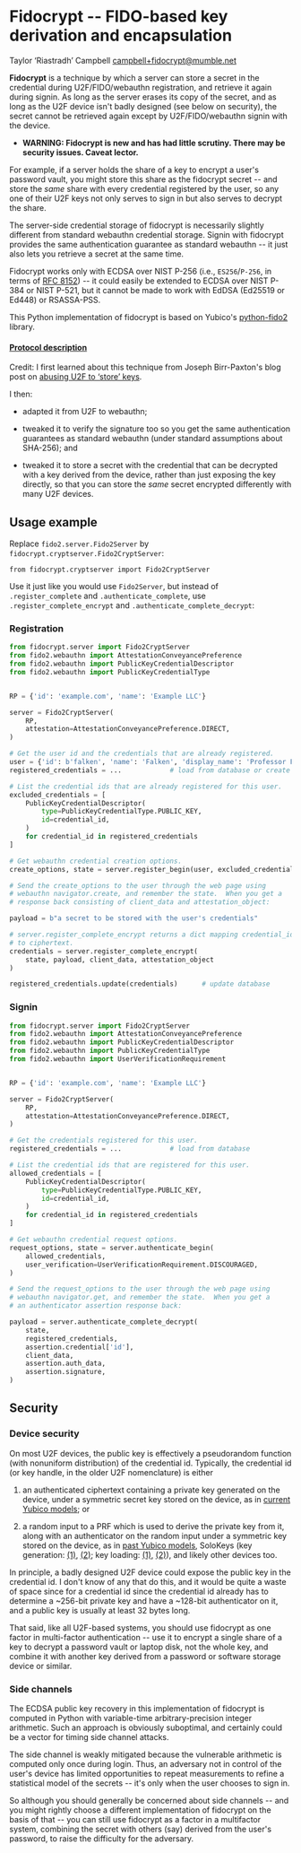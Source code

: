 Fidocrypt -- FIDO-based key derivation and encapsulation
========================================================

Taylor ‘Riastradh’ Campbell <campbell+fidocrypt@mumble.net>

**Fidocrypt** is a technique by which a server can store a secret in
the credential during U2F/FIDO/webauthn registration, and retrieve it
again during signin.  As long as the server erases its copy of the
secret, and as long as the U2F device isn't badly designed (see below
on security), the secret cannot be retrieved again except by
U2F/FIDO/webauthn signin with the device.

- **WARNING: Fidocrypt is new and has had little scrutiny.  There may
  be security issues.  Caveat lector.**

For example, if a server holds the share of a key to encrypt a user's
password vault, you might store this share as the fidocrypt secret --
and store the _same_ share with every credential registered by the
user, so any one of their U2F keys not only serves to sign in but also
serves to decrypt the share.

The server-side credential storage of fidocrypt is necessarily slightly
different from standard webauthn credential storage.  Signin with
fidocrypt provides the same authentication guarantee as standard
webauthn -- it just also lets you retrieve a secret at the same time.

Fidocrypt works only with ECDSA over NIST P-256 (i.e., `ES256`/`P-256`,
in terms of [RFC 8152](https://tools.ietf.org/html/rfc8152)) -- it
could easily be extended to ECDSA over NIST P-384 or NIST P-521, but it
cannot be made to work with EdDSA (Ed25519 or Ed448) or RSASSA-PSS.

This Python implementation of fidocrypt is based on Yubico's
[python-fido2](https://github.com/Yubico/python-fido2) library.

#### [Protocol description](PROTOCOL.md)

Credit: I first learned about this technique from Joseph Birr-Paxton's
blog post on [abusing U2F to ‘store’
keys](https://jbp.io/2015/11/23/abusing-u2f-to-store-keys.html).

I then:

- adapted it from U2F to webauthn;

- tweaked it to verify the signature too so you get the same
  authentication guarantees as standard webauthn (under standard
  assumptions about SHA-256); and

- tweaked it to store a secret with the credential that can be
  decrypted with a key derived from the device, rather than just
  exposing the key directly, so that you can store the _same_ secret
  encrypted differently with many U2F devices.

Usage example
-------------

Replace `fido2.server.Fido2Server` by
`fidocrypt.cryptserver.Fido2CryptServer`:

```
from fidocrypt.cryptserver import Fido2CryptServer
```

Use it just like you would use `Fido2Server`, but instead of
`.register_complete` and `.authenticate_complete`, use
`.register_complete_encrypt` and `.authenticate_complete_decrypt`:

### Registration

```python
from fidocrypt.server import Fido2CryptServer
from fido2.webauthn import AttestationConveyancePreference
from fido2.webauthn import PublicKeyCredentialDescriptor
from fido2.webauthn import PublicKeyCredentialType


RP = {'id': 'example.com', 'name': 'Example LLC'}

server = Fido2CryptServer(
    RP,
    attestation=AttestationConveyancePreference.DIRECT,
)

# Get the user id and the credentials that are already registered.
user = {'id': b'falken', 'name': 'Falken', 'display_name': 'Professor Falken'}
registered_credentials = ...            # load from database or create

# List the credential ids that are already registered for this user.
excluded_credentials = [
    PublicKeyCredentialDescriptor(
        type=PublicKeyCredentialType.PUBLIC_KEY,
        id=credential_id,
    )
    for credential_id in registered_credentials
]

# Get webauthn credential creation options.
create_options, state = server.register_begin(user, excluded_credentials)

# Send the create_options to the user through the web page using
# webauthn navigator.create, and remember the state.  When you get a
# response back consisting of client_data and attestation_object:

payload = b"a secret to be stored with the user's credentials"

# server.register_complete_encrypt returns a dict mapping credential_id
# to ciphertext.
credentials = server.register_complete_encrypt(
    state, payload, client_data, attestation_object
)

registered_credentials.update(credentials)      # update database
```

### Signin

```python
from fidocrypt.server import Fido2CryptServer
from fido2.webauthn import AttestationConveyancePreference
from fido2.webauthn import PublicKeyCredentialDescriptor
from fido2.webauthn import PublicKeyCredentialType
from fido2.webauthn import UserVerificationRequirement


RP = {'id': 'example.com', 'name': 'Example LLC'}

server = Fido2CryptServer(
    RP,
    attestation=AttestationConveyancePreference.DIRECT,
)

# Get the credentials registered for this user.
registered_credentials = ...            # load from database

# List the credential ids that are registered for this user.
allowed_credentials = [
    PublicKeyCredentialDescriptor(
        type=PublicKeyCredentialType.PUBLIC_KEY,
        id=credential_id,
    )
    for credential_id in registered_credentials
]

# Get webauthn credential request options.
request_options, state = server.authenticate_begin(
    allowed_credentials,
    user_verification=UserVerificationRequirement.DISCOURAGED,
)

# Send the request_options to the user through the web page using
# webauthn navigator.get, and remember the state.  When you get a
# an authenticator assertion response back:

payload = server.authenticate_complete_decrypt(
    state,
    registered_credentials,
    assertion.credential['id'],
    client_data,
    assertion.auth_data,
    assertion.signature,
)
```

Security
--------

### Device security

On most U2F devices, the public key is effectively a pseudorandom
function (with nonuniform distribution) of the credential id.
Typically, the credential id (or key handle, in the older U2F
nomenclature) is either

1. an authenticated ciphertext containing a private key generated on
   the device, under a symmetric secret key stored on the device, as in
   [current Yubico models][yubico-keygen]; or

2. a random input to a PRF which is used to derive the private key from
   it, along with an authenticator on the random input under a
   symmetric key stored on the device, as in [past Yubico
   models][yubico-keygen-old], SoloKeys (key generation:
   [(1)][solokeys-keygen1], [(2)][solokeys-keygen2]; key loading:
   [(1)][solokeys-keyload1], [(2)][solokeys-keyload2]), and likely
   other devices too.

In principle, a badly designed U2F device could expose the public key
in the credential id.  I don't know of any that do this, and it would
be quite a waste of space since for a credential id since the
credential id already has to determine a ~256-bit private key and have
a ~128-bit authenticator on it, and a public key is usually at least 32
bytes long.

That said, like all U2F-based systems, you should use fidocrypt as one
factor in multi-factor authentication -- use it to encrypt a single
share of a key to decrypt a password vault or laptop disk, not the
whole key, and combine it with another key derived from a password or
software storage device or similar.


  [yubico-keygen]: https://developers.yubico.com/U2F/Protocol_details/Key_generation.html
  [yubico-keygen-old]: https://web.archive.org/web/20190712075231/https://developers.yubico.com/U2F/Protocol_details/Key_generation.html
  [solokeys-keygen1]: https://github.com/solokeys/solo/blob/8b91ec7c538d0d071842e0b86ef94266936ab1d7/fido2/u2f.c#L180-L187
  [solokeys-keygen2]: https://github.com/solokeys/solo/blob/8b91ec7c538d0d071842e0b86ef94266936ab1d7/fido2/crypto.c#L273-L284
  [solokeys-keyload1]: https://github.com/solokeys/solo/blob/8b91ec7c538d0d071842e0b86ef94266936ab1d7/fido2/u2f.c#L250-L252
  [solokeys-keyload2]: https://github.com/solokeys/solo/blob/8b91ec7c538d0d071842e0b86ef94266936ab1d7/fido2/u2f.c#L164-L168
  [solokeys-keyload3]: https://github.com/solokeys/solo/blob/8b91ec7c538d0d071842e0b86ef94266936ab1d7/fido2/crypto.c#L210-L216

### Side channels

The ECDSA public key recovery in this implementation of fidocrypt is
computed in Python with variable-time arbitrary-precision integer
arithmetic.  Such an approach is obviously suboptimal, and certainly
could be a vector for timing side channel attacks.

The side channel is weakly mitigated because the vulnerable arithmetic
is computed only once during login.  Thus, an adversary not in control
of the user's device has limited opportunities to repeat measurements
to refine a statistical model of the secrets -- it's only when the user
chooses to sign in.

So although you should generally be concerned about side channels --
and you might rightly choose a different implementation of fidocrypt on
the basis of that -- you can still use fidocrypt as a factor in a
multifactor system, combining the secret with others (say) derived from
the user's password, to raise the difficulty for the adversary.
